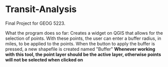 # Transit-Analysis
Final Project for GEOG 5223.

What the program does so far:
  Creates a widget on QGIS that allows for the selection of points. With these points, the user can enter a buffer radius, in miles, to be applied to the points. When the button to apply the buffer is pressed, a new shapefile is created named "Buffer"
  **Whenever working with this tool, the point layer should be the active layer, otherwise points will not be selected when clicked on**
